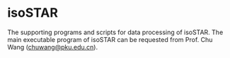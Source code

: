 # isoSTAR

The supporting programs and scripts for data processing of isoSTAR. The main executable program of isoSTAR can be requested from Prof. Chu Wang (chuwang@pku.edu.cn).
